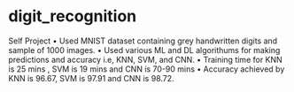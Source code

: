 # digit_recognition
Self Project
•	Used MNIST dataset containing grey handwritten digits and sample of 1000 images.
•	Used various ML and DL algorithums for making  predictions and accuracy i.e, KNN, SVM, and CNN.
•	Training time for KNN is 25 mins , SVM is 19 mins and CNN is 70-90 mins
•	Accuracy achieved by KNN is 96.67, SVM is 97.91 and CNN is 98.72.
